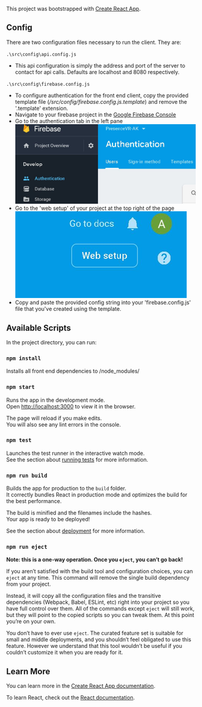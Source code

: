 This project was bootstrapped with [Create React App](https://github.com/facebook/create-react-app).



## Config

There are two configuration files necessary to run the client. They are:

`.\src\config\api.config.js`

- This api configuration is simply the address and port of the server to contact for api calls. Defaults are localhost and 8080 respectively.

`.\src\config\firebase.config.js`

- To configure authentication for the front end client, copy the provided template file (*/src/config/firebase.config.js.template*) and remove the '.template' extension.
- Navigate to your firebase project in the [Google Firebase Console](https://console.firebase.google.com/u/0/)
- Go to the authentication tab in the left pane
  ![](/docs/authentication.JPG)
- Go to the 'web setup' of your project at the top right of the page
  ![](/docs/websetup.JPG)
- Copy and paste the provided config string into your 'firebase.config.js' file that you've created using the template.

## Available Scripts

In the project directory, you can run:

### `npm install`

Installs all front end dependencies to /node_modules/

### `npm start`

Runs the app in the development mode.<br>
Open [http://localhost:3000](http://localhost:3000) to view it in the browser.

The page will reload if you make edits.<br>
You will also see any lint errors in the console.

### `npm test`

Launches the test runner in the interactive watch mode.<br>
See the section about [running tests](https://facebook.github.io/create-react-app/docs/running-tests) for more information.

### `npm run build`

Builds the app for production to the `build` folder.<br>
It correctly bundles React in production mode and optimizes the build for the best performance.

The build is minified and the filenames include the hashes.<br>
Your app is ready to be deployed!

See the section about [deployment](https://facebook.github.io/create-react-app/docs/deployment) for more information.

### `npm run eject`

**Note: this is a one-way operation. Once you `eject`, you can’t go back!**

If you aren’t satisfied with the build tool and configuration choices, you can `eject` at any time. This command will remove the single build dependency from your project.

Instead, it will copy all the configuration files and the transitive dependencies (Webpack, Babel, ESLint, etc) right into your project so you have full control over them. All of the commands except `eject` will still work, but they will point to the copied scripts so you can tweak them. At this point you’re on your own.

You don’t have to ever use `eject`. The curated feature set is suitable for small and middle deployments, and you shouldn’t feel obligated to use this feature. However we understand that this tool wouldn’t be useful if you couldn’t customize it when you are ready for it.

## Learn More

You can learn more in the [Create React App documentation](https://facebook.github.io/create-react-app/docs/getting-started).

To learn React, check out the [React documentation](https://reactjs.org/).
